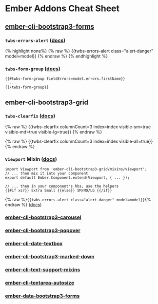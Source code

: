 # Ember Addons Cheat Sheet

## [ember-cli-bootstrap3-forms](http://ember-data-bootstrap3-forms.cybertooth.io/)

### `twbs-errors-alert` ([docs](https://github.com/cybertoothca/ember-data-bootstrap3-forms#twbs-errors-alert))

{% highlight none%}
{% raw %}
    {{twbs-errors-alert class="alert-danger" model=model}}
{% endraw %}
{% endhighlight %}

### `twbs-form-group` ([docs](https://github.com/cybertoothca/ember-data-bootstrap3-forms#twbs-form-group))

```
{{#twbs-form-group fieldErrors=model.errors.firstName}}
  ...
{{/twbs-form-group}}
```

## ember-cli-bootstrap3-grid

### `twbs-clearfix` ([docs](https://github.com/cybertoothca/ember-cli-bootstrap3-grid/blob/master/README.md#twbs-clearfix))

{% raw %}
    {{twbs-clearfix columnCount=3 index=index visible-sm=true visible-md=true visible-lg=true}}
{% endraw %}


{% raw %}
    {{twbs-clearfix columnCount=3 index=index visible-all=true}}
{% endraw %}

### `Viewport` Mixin ([docs](https://github.com/cybertoothca/ember-cli-bootstrap3-grid/blob/master/README.md#viewport))

    import Viewport from 'ember-cli-bootstrap3-grid/mixins/viewport';
    // ... then mix it into your component
    export default Ember.Component.extend(Viewport, { ... });
    
    // ... then in your component's hbs, use the helpers
    {{#if xs?}} Extra Small {{else}} SM/MD/LG {{/if}}
        
{% raw %}`{{twbs-errors-alert class="alert-danger" model=model}}`{% endraw %} ([docs]())

### [ember-cli-bootstrap3-carousel](http://ember-cli-bootstrap3-carousel.cybertooth.io)

### [ember-cli-bootstrap3-popover](http://ember-cli-bootstrap3-popover.cybertooth.io)

### [ember-cli-date-textbox](http://ember-cli-date-textbox.cybertooth.io)

### [ember-cli-bootstrap3-marked-down](http://ember-cli-bootstrap3-marked-down.cybertooth.io)

### [ember-cli-text-support-mixins](http://ember-cli-text-support-mixins.cybertooth.io)

### [ember-cli-textarea-autosize](http://ember-cli-textarea-autosize.cybertooth.io)

### [ember-data-bootstrap3-forms](http://ember-data-bootstrap3-forms.cybertooth.io)
